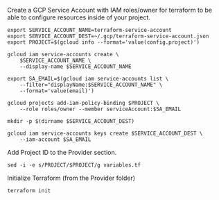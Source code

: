 Create a GCP Service Account with IAM roles/owner for terraform to be able to configure resources inside of your project.

```
export SERVICE_ACCOUNT_NAME=terraform-service-account
export SERVICE_ACCOUNT_DEST=~/.gcp/terraform-service-account.json
export PROJECT=$(gcloud info --format='value(config.project)')

gcloud iam service-accounts create \
    $SERVICE_ACCOUNT_NAME \
    --display-name $SERVICE_ACCOUNT_NAME

export SA_EMAIL=$(gcloud iam service-accounts list \
    --filter="displayName:$SERVICE_ACCOUNT_NAME" \
    --format='value(email)')

gcloud projects add-iam-policy-binding $PROJECT \
    --role roles/owner --member serviceAccount:$SA_EMAIL

mkdir -p $(dirname $SERVICE_ACCOUNT_DEST)

gcloud iam service-accounts keys create $SERVICE_ACCOUNT_DEST \
    --iam-account $SA_EMAIL
```

Add Project ID to the Provider section.

```
sed -i -e s/PROJECT/$PROJECT/g variables.tf
```

Initialize Terraform (from the Provider folder)

```
terraform init
```


